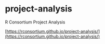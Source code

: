 # project-analysis
R Consortium Project Analysis 

[https://rconsortium.github.io/project-analysis/](https://rconsortium.github.io/project-analysis/)
